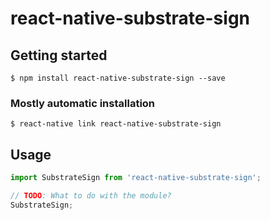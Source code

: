 # react-native-substrate-sign

## Getting started

`$ npm install react-native-substrate-sign --save`

### Mostly automatic installation

`$ react-native link react-native-substrate-sign`

## Usage
```javascript
import SubstrateSign from 'react-native-substrate-sign';

// TODO: What to do with the module?
SubstrateSign;
```
